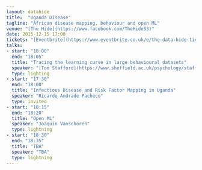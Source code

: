 ```yaml
---
layout: datahide
title:  "Uganda Disease"
tagline: "African disease mapping, behaviour and open ML"
venue: "[The Hide](https://www.facebook.com/TheHideS3)"
date: 2015-12-15 17:00
tickets: "[Eventbrite](https://www.eventbrite.co.uk/e/the-data-hide-tickets-19895024554)"
talks:
- start: "18:00"
  end: "18:05"
  title: "Tracing the learning curve in large behavioural datasets"
  speaker: "[Tom Stafford](https://www.sheffield.ac.uk/psychology/staff/academic/tom-stafford), Sheffield Psychology"
  type: lighting
- start: "17:30"
  end: "18:00"
  title: "Infectious Disease and Risk Factor Mapping in Uganda"
  speaker: "Ricardo Andrade Pacheco"
  type: invited
- start: "18:15"
  end: "18:20"
  title: "Open ML"
  speaker: "Joaquin Vanschoren"
  type: lightning
- start: "18:30"
  end: "18:35"
  title: "TBA"
  speaker: "TBA"
  type: lightning
---
```

